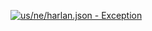 [![us/ne/harlan.json - Exception](https://img.shields.io/badge/us/ne/harlan.json-Exception-red)](https://github.com/openaddresses/openaddresses/tree/master/sources/us/ne/harlan.json)